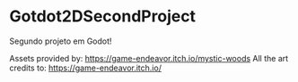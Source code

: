 # Gotdot2DSecondProject
Segundo projeto em Godot! 


Assets provided by: https://game-endeavor.itch.io/mystic-woods
All the art credits to: https://game-endeavor.itch.io/
